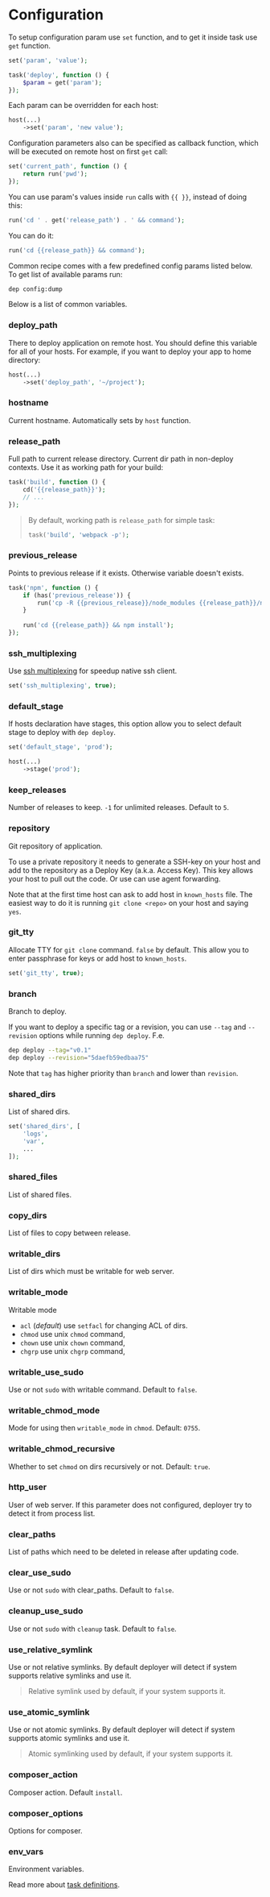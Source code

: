 # Configuration

To setup configuration param use `set` function, and to get it inside task use `get` function.

~~~php
set('param', 'value');

task('deploy', function () {
    $param = get('param');
});
~~~

Each param can be overridden for each host:
  
~~~php
host(...)
    ->set('param', 'new value');
~~~

Configuration parameters also can be specified as callback function, which will be executed on remote host on first `get` call:

~~~php
set('current_path', function () {
    return run('pwd');
});
~~~

You can use param's values inside `run` calls with `{{ }}`, instead of doing this:

~~~php
run('cd ' . get('release_path') . ' && command');
~~~

You can do it:

~~~php
run('cd {{release_path}} && command');
~~~

Common recipe comes with a few predefined config params listed below. 
To get list of available params run:

~~~sh
dep config:dump
~~~

Below is a list of common variables.

### deploy_path

There to deploy application on remote host. You should define this variable for all of your hosts.
For example, if you want to deploy your app to home directory:

~~~php
host(...)
    ->set('deploy_path', '~/project');
~~~

### hostname

Current hostname. Automatically sets by `host` function.

### release_path

Full path to current release directory. Current dir path in non-deploy contexts.
Use it as working path for your build:

~~~php
task('build', function () {
    cd('{{release_path}}');
    // ...
});
~~~

> By default, working path is `release_path` for simple task:
> ~~~php
> task('build', 'webpack -p');
> ~~~

### previous_release

Points to previous release if it exists. Otherwise variable doesn't exists.

~~~php
task('npm', function () {
    if (has('previous_release')) {
        run('cp -R {{previous_release}}/node_modules {{release_path}}/node_modules');
    }
    
    run('cd {{release_path}} && npm install');
});
~~~

### ssh_multiplexing

Use [ssh multiplexing](https://en.wikibooks.org/wiki/OpenSSH/Cookbook/Multiplexing) for speedup native ssh client.

~~~php
set('ssh_multiplexing', true);
~~~

### default_stage

If hosts declaration have stages, this option allow you to select default stage to deploy with `dep deploy`.

~~~php
set('default_stage', 'prod');

host(...)
    ->stage('prod');
~~~

### keep_releases

Number of releases to keep. `-1` for unlimited releases. Default to `5`.

### repository

Git repository of application.

To use a private repository it needs to generate a SSH-key on your host and add to the repository
as a Deploy Key (a.k.a. Access Key). This key allows your host to pull out the code. Or use can use agent forwarding. 

Note that at the first time host can ask to add host in `known_hosts` file. The easiest way to do it is
running `git clone <repo>` on your host and saying `yes`.

### git_tty

Allocate TTY for `git clone` command. `false` by default. This allow you to enter passphrase for keys or add host to `known_hosts`.

~~~php
set('git_tty', true);
~~~

### branch

Branch to deploy.

If you want to deploy a specific tag or a revision, you can use `--tag` and `--revision` options while running `dep deploy`. F.e.

~~~bash
dep deploy --tag="v0.1"
dep deploy --revision="5daefb59edbaa75"
~~~

Note that `tag` has higher priority than `branch` and lower than `revision`.

### shared_dirs

List of shared dirs.

~~~php
set('shared_dirs', [
    'logs',
    'var',
    ...
]);
~~~

### shared_files

List of shared files.

### copy_dirs

List of files to copy between release.

### writable_dirs

List of dirs which must be writable for web server.

### writable_mode

Writable mode

* `acl` (*default*) use `setfacl` for changing ACL of dirs.
* `chmod` use unix `chmod` command,
* `chown` use unix `chown` command,
* `chgrp` use unix `chgrp` command,

### writable_use_sudo

Use or not `sudo` with writable command. Default to `false`.

### writable_chmod_mode

Mode for using then `writable_mode` in `chmod`. Default: `0755`.

### writable_chmod_recursive

Whether to set `chmod` on dirs recursively or not. Default: `true`.

### http_user

User of web server. If this parameter does not configured, deployer try to detect it from process list. 

### clear_paths

List of paths which need to be deleted in release after updating code. 

### clear_use_sudo

Use or not `sudo` with clear_paths. Default to `false`.

### cleanup_use_sudo

Use or not `sudo` with `cleanup` task. Default to `false`.

### use_relative_symlink

Use or not relative symlinks. By default deployer will detect if system supports relative symlinks and use it.

> Relative symlink used by default, if your system supports it.

### use_atomic_symlink

Use or not atomic symlinks. By default deployer will detect if system supports atomic symlinks and use it.

> Atomic symlinking used by default, if your system supports it.

### composer_action

Composer action. Default `install`.

### composer_options

Options for composer.

### env_vars

Environment variables.

Read more about [task definitions](tasks.md).
